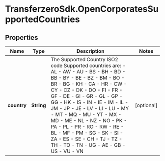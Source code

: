 # TransferzeroSdk.OpenCorporatesSupportedCountries

## Properties
Name | Type | Description | Notes
------------ | ------------- | ------------- | -------------
**country** | **String** | The Supported Country ISO2 code  Supported countries are:   - AL   - AW   - AU   - BS   - BH   - BD   - BB   - BY   - BE   - BZ   - BM   - BO   - BR   - BG   - KH   - CA   - HR   - CW   - CY   - CZ   - DK   - DO   - FI   - FR   - GF   - DE   - GI   - GR   - GL   - GP   - GG   - HK   - IS   - IN   - IE   - IM   - IL   - JM   - JP   - JE   - LV   - LI   - LU   - MY   - MT   - MQ   - MU   - YT   - MX   - MD   - ME   - NL   - NZ   - NO   - PK   - PA   - PL   - PR   - RO   - RW   - RE   - BL   - MF   - PM   - SG   - SK   - SI   - ZA   - ES   - SE   - CH   - TJ   - TZ   - TH   - TO   - TN   - UG   - AE   - GB   - US   - VU   - VN  | [optional] 


